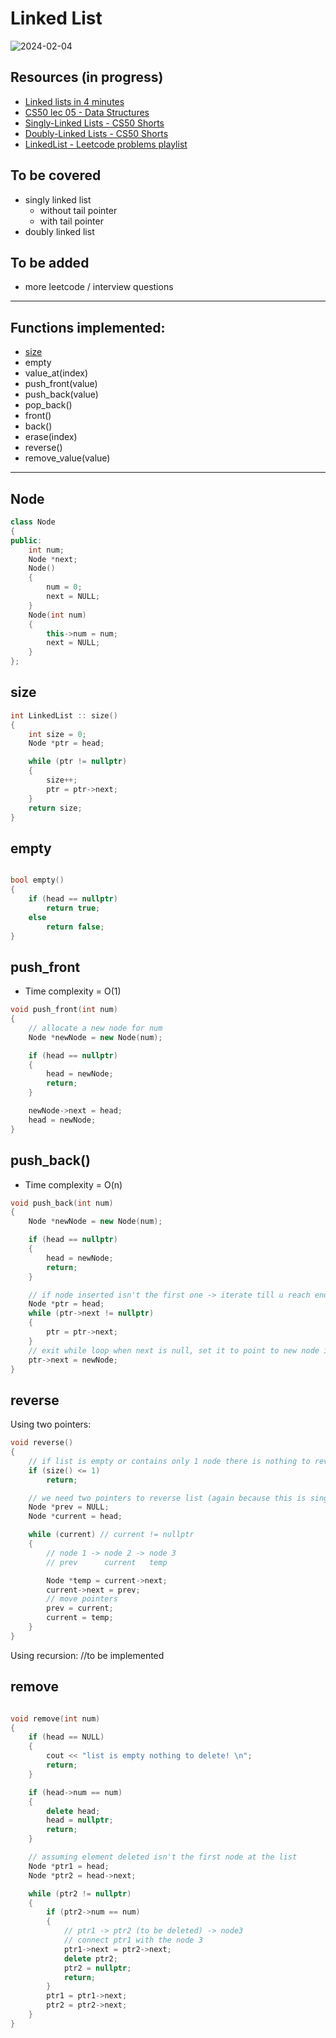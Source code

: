 # Linked List
![2024-02-04](https://github.com/HelanaNady/DataStructure/assets/84867341/3d686016-6a54-45ce-9e4f-34386f164d4d)


## Resources (in progress)

- [Linked lists in 4 minutes ](https://www.youtube.com/watch?v=F8AbOfQwl1c)
- [CS50 lec 05 - Data Structures](https://www.youtube.com/watch?v=0euvEdPwQnQ&t=4342s)
- [Singly-Linked Lists - CS50 Shorts](https://www.youtube.com/watch?v=zQI3FyWm144)
- [Doubly-Linked Lists - CS50 Shorts](https://www.youtube.com/watch?v=FHMPswJDCvU)
- [LinkedList - Leetcode problems playlist ](https://www.youtube.com/playlist?list=PLot-Xpze53leU0Ec0VkBhnf4npMRFiNcB)


## To be covered
- singly linked list
  -   without tail pointer
  -   with tail pointer
-   doubly linked list

## To be added 
- more leetcode / interview questions 

----

## Functions implemented:

- [size](#size)
- empty
- value_at(index)
- push_front(value)
- push_back(value)
- pop_back()
- front()
- back()
- erase(index)
- reverse()
- remove_value(value) 

----
## Node 

```cpp
class Node
{
public:
    int num;
    Node *next;
    Node()
    {
        num = 0;
        next = NULL;
    }
    Node(int num)
    {
        this->num = num;
        next = NULL;
    }
};
```

## size 

```cpp
int LinkedList :: size()
{
    int size = 0;
    Node *ptr = head;

    while (ptr != nullptr)
    {
        size++;
        ptr = ptr->next;
    }
    return size;
}
```
## empty

```cpp

bool empty()
{
    if (head == nullptr)
        return true;
    else
        return false;
}
```

## push_front 
- Time complexity = O(1)

```cpp
void push_front(int num)
{
    // allocate a new node for num
    Node *newNode = new Node(num);

    if (head == nullptr)
    {
        head = newNode;
        return;
    }

    newNode->next = head;
    head = newNode;
}
```

## push_back()
- Time complexity = O(n)
```cpp
void push_back(int num)
{
    Node *newNode = new Node(num);

    if (head == nullptr)
    {
        head = newNode;
        return;
    }

    // if node inserted isn't the first one -> iterate till u reach end of list (NULL)
    Node *ptr = head;
    while (ptr->next != nullptr)
    {
        ptr = ptr->next;
    }
    // exit while loop when next is null, set it to point to new node inserted
    ptr->next = newNode;
}
```

## reverse 

Using two pointers: 
```cpp
void reverse()
{
    // if list is empty or contains only 1 node there is nothing to reverse
    if (size() <= 1)
        return;

    // we need two pointers to reverse list (again because this is singly linked list)
    Node *prev = NULL;
    Node *current = head;

    while (current) // current != nullptr
    {
        // node 1 -> node 2 -> node 3
        // prev      current   temp

        Node *temp = current->next;
        current->next = prev;
        // move pointers
        prev = current;
        current = temp;
    }
}
```
Using recursion:
//to be implemented 

## remove
```cpp

void remove(int num)
{
    if (head == NULL)
    {
        cout << "list is empty nothing to delete! \n";
        return;
    }

    if (head->num == num)
    {
        delete head;
        head = nullptr;
        return;
    }

    // assuming element deleted isn't the first node at the list
    Node *ptr1 = head;       
    Node *ptr2 = head->next; 

    while (ptr2 != nullptr)
    {
        if (ptr2->num == num)
        {
            // ptr1 -> ptr2 (to be deleted) -> node3
            // connect ptr1 with the node 3
            ptr1->next = ptr2->next;
            delete ptr2;
            ptr2 = nullptr;
            return;
        }
        ptr1 = ptr1->next;
        ptr2 = ptr2->next;
    }
}
```








